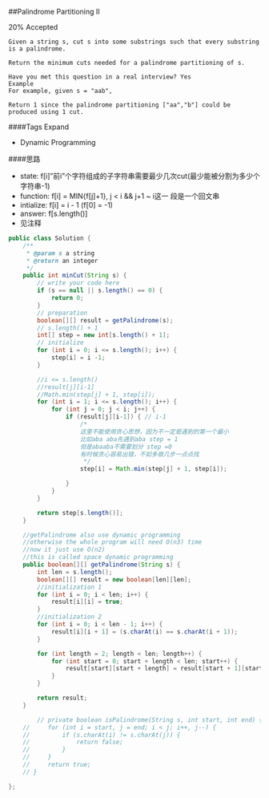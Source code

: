 ##Palindrome Partitioning II

20% Accepted

	Given a string s, cut s into some substrings such that every substring is a palindrome.

	Return the minimum cuts needed for a palindrome partitioning of s.

	Have you met this question in a real interview? Yes
	Example
	For example, given s = "aab",

	Return 1 since the palindrome partitioning ["aa","b"] could be produced using 1 cut.

####Tags Expand
- Dynamic Programming

####思路
- state: f[i]”前i”个字符组成的子字符串需要最少几次cut(最少能被分割为多少个字符串-1)
- function: f[i] = MIN{f[j]+1}, j < i && j+1 ~ i这一 段是一个回文串
- intialize: f[i] = i - 1 (f[0] = -1)
- answer: f[s.length()]
- 见注释

```java
public class Solution {
    /**
     * @param s a string
     * @return an integer
     */
    public int minCut(String s) {
        // write your code here
        if (s == null || s.length() == 0) {
            return 0;
        }
        // preparation
        boolean[][] result = getPalindrome(s);
        // s.length() + 1
        int[] step = new int[s.length() + 1];
        // initialize
        for (int i = 0; i <= s.length(); i++) {
            step[i] = i -1;
        }

        //i <= s.length()
        //result[j][i-1]
        //Math.min(step[j] + 1, step[i]);
        for (int i = 1; i <= s.length(); i++) {
            for (int j = 0; j < i; j++) {
                if (result[j][i-1]) { // i-1
                    /*
                    这里不能使用贪心思想，因为不一定是遇到的第一个最小
                    比如aba aba先遇到aba step = 1
                    但是abaaba不需要划分 step =0
                    有时候贪心容易出错，不如多做几步一点点找
                     */
                    step[i] = Math.min(step[j] + 1, step[i]);

                }
            }
        }

        return step[s.length()];
    }

    //getPalindrome also use dynamic programming
    //otherwise the whole program will need O(n3) time
    //now it just use O(n2)
    //this is called space dynamic programming
    public boolean[][] getPalindrome(String s) {
        int len = s.length();
        boolean[][] result = new boolean[len][len];
        //initialization 1
        for (int i = 0; i < len; i++) {
            result[i][i] = true;
        }
        //initialization 2
        for (int i = 0; i < len - 1; i++) {
            result[i][i + 1] = (s.charAt(i) == s.charAt(i + 1));
        }

        for (int length = 2; length < len; length++) {
            for (int start = 0; start + length < len; start++) {
                result[start][start + length] = result[start + 1][start + length - 1] && s.charAt(start) == s.charAt(start + length);
            }
        }

        return result;
    }

        // private boolean isPalindrome(String s, int start, int end) {
    //     for (int i = start, j = end; i < j; i++, j--) {
    //         if (s.charAt(i) != s.charAt(j)) {
    //             return false;
    //         }
    //     }
    //     return true;
    // }

};

```
